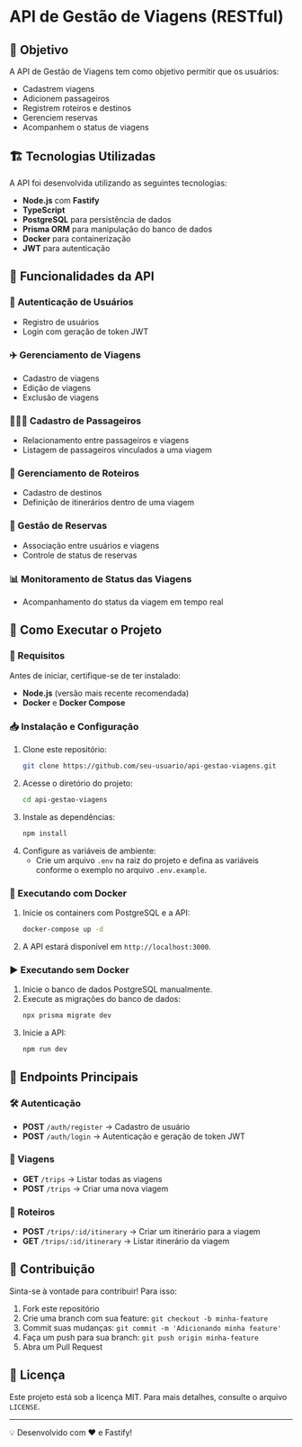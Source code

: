 # API de Gestão de Viagens (RESTful)

## 🎯 Objetivo

A API de Gestão de Viagens tem como objetivo permitir que os usuários:

- Cadastrem viagens
- Adicionem passageiros
- Registrem roteiros e destinos
- Gerenciem reservas
- Acompanhem o status de viagens

## 🏗️ Tecnologias Utilizadas

A API foi desenvolvida utilizando as seguintes tecnologias:

- **Node.js** com **Fastify**
- **TypeScript**
- **PostgreSQL** para persistência de dados
- **Prisma ORM** para manipulação do banco de dados
- **Docker** para containerização
- **JWT** para autenticação

## 📌 Funcionalidades da API

### 🔐 Autenticação de Usuários

- Registro de usuários
- Login com geração de token JWT

### ✈️ Gerenciamento de Viagens

- Cadastro de viagens
- Edição de viagens
- Exclusão de viagens

### 🧑‍🤝‍🧑 Cadastro de Passageiros

- Relacionamento entre passageiros e viagens
- Listagem de passageiros vinculados a uma viagem

### 📍 Gerenciamento de Roteiros

- Cadastro de destinos
- Definição de itinerários dentro de uma viagem

### 🎫 Gestão de Reservas

- Associação entre usuários e viagens
- Controle de status de reservas

### 📊 Monitoramento de Status das Viagens

- Acompanhamento do status da viagem em tempo real

## 🚀 Como Executar o Projeto

### 📌 Requisitos

Antes de iniciar, certifique-se de ter instalado:

- **Node.js** (versão mais recente recomendada)
- **Docker** e **Docker Compose**

### 📥 Instalação e Configuração

1. Clone este repositório:
   ```sh
   git clone https://github.com/seu-usuario/api-gestao-viagens.git
   ```
2. Acesse o diretório do projeto:
   ```sh
   cd api-gestao-viagens
   ```
3. Instale as dependências:
   ```sh
   npm install
   ```
4. Configure as variáveis de ambiente:
   - Crie um arquivo `.env` na raiz do projeto e defina as variáveis conforme o exemplo no arquivo `.env.example`.

### 🐳 Executando com Docker

1. Inicie os containers com PostgreSQL e a API:
   ```sh
   docker-compose up -d
   ```
2. A API estará disponível em `http://localhost:3000`.

### ▶️ Executando sem Docker

1. Inicie o banco de dados PostgreSQL manualmente.
2. Execute as migrações do banco de dados:
   ```sh
   npx prisma migrate dev
   ```
3. Inicie a API:
   ```sh
   npm run dev
   ```

## 📡 Endpoints Principais

### 🛠 Autenticação

- **POST** `/auth/register` → Cadastro de usuário
- **POST** `/auth/login` → Autenticação e geração de token JWT

### 🚀 Viagens

- **GET** `/trips` → Listar todas as viagens
- **POST** `/trips` → Criar uma nova viagem

### 📍 Roteiros

- **POST** `/trips/:id/itinerary` → Criar um itinerário para a viagem
- **GET** `/trips/:id/itinerary` → Listar itinerário da viagem


## 📝 Contribuição

Sinta-se à vontade para contribuir! Para isso:

1. Fork este repositório
2. Crie uma branch com sua feature: `git checkout -b minha-feature`
3. Commit suas mudanças: `git commit -m 'Adicionando minha feature'`
4. Faça um push para sua branch: `git push origin minha-feature`
5. Abra um Pull Request

## 📄 Licença

Este projeto está sob a licença MIT. Para mais detalhes, consulte o arquivo `LICENSE`.

---

💡 Desenvolvido com ❤️ e Fastify!


